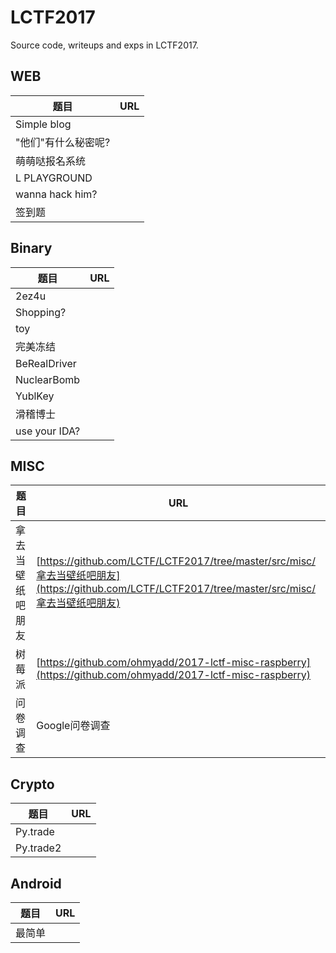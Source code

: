 # LCTF2017

Source code, writeups and exps in LCTF2017.

## WEB

| 题目              | URL  |
| --------------- | ---- |
| Simple blog     |      |
| "他们"有什么秘密呢?     |      |
| 萌萌哒报名系统         |      |
| L PLAYGROUND    |      |
| wanna hack him? |      |
| 签到题             |      |



## Binary

| 题目            | URL  |
| ------------- | ---- |
| 2ez4u         |      |
| Shopping?     |      |
| toy           |      |
| 完美冻结          |      |
| BeRealDriver  |      |
| NuclearBomb   |      |
| YublKey       |      |
| 滑稽博士          |      |
| use your IDA? |      |



## MISC

| 题目       | URL                                      |
| -------- | ---------------------------------------- |
| 拿去当壁纸吧朋友 | [https://github.com/LCTF/LCTF2017/tree/master/src/misc/拿去当壁纸吧朋友](https://github.com/LCTF/LCTF2017/tree/master/src/misc/拿去当壁纸吧朋友) |
| 树莓派      | [https://github.com/ohmyadd/2017-lctf-misc-raspberry](https://github.com/ohmyadd/2017-lctf-misc-raspberry) |
| 问卷调查     | Google问卷调查                               |



## Crypto

| 题目        | URL  |
| --------- | ---- |
| Py.trade  |      |
| Py.trade2 |      |



## Android

| 题目   | URL  |
| ---- | ---- |
| 最简单  |      |

